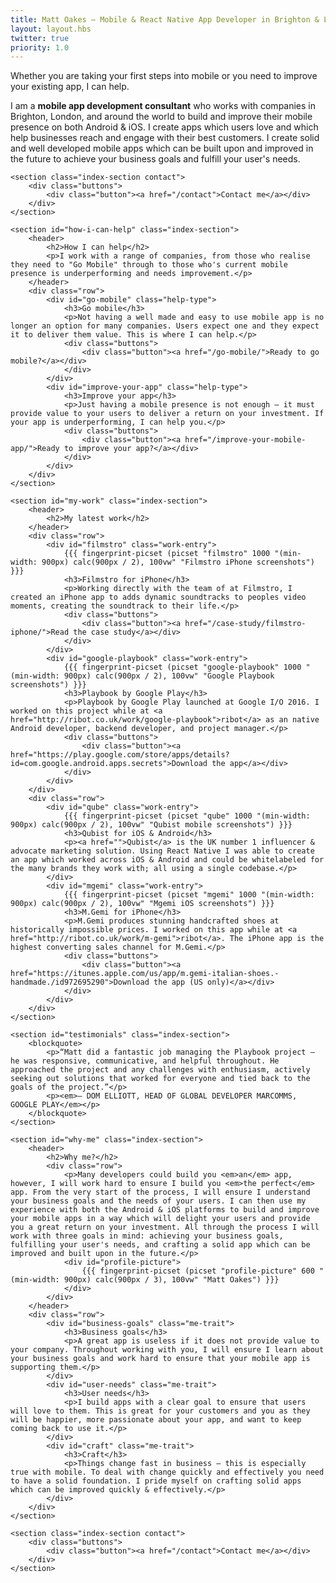 ```yaml
---
title: Matt Oakes — Mobile & React Native App Developer in Brighton & London
layout: layout.hbs
twitter: true
priority: 1.0
---
```


<div id="index">
    <section id="introduction" class="index-section">
        <div id="tagline">
            <p>Whether you are taking your first steps into mobile or you need to improve your existing app, I can help.</p>
        </div>
        <div id="about">
            <p>I am a <strong>mobile app development consultant</strong> who works with companies in Brighton, London, and around the world to build and improve their mobile presence on both Android & iOS. I create apps which users love and which help businesses reach and engage with their best customers. I create solid and well developed mobile apps which can be built upon and improved in the future to achieve your business goals and fulfill your user's needs.</p>
        </div>
    </section>

    <section class="index-section contact">
        <div class="buttons">
            <div class="button"><a href="/contact">Contact me</a></div>
        </div>
    </section>

    <section id="how-i-can-help" class="index-section">
        <header>
            <h2>How I can help</h2>
            <p>I work with a range of companies, from those who realise they need to "Go Mobile" through to those who's current mobile presence is underperforming and needs improvement.</p>
        </header>
        <div class="row">
            <div id="go-mobile" class="help-type">
                <h3>Go mobile</h3>
                <p>Not having a well made and easy to use mobile app is no longer an option for many companies. Users expect one and they expect it to deliver them value. This is where I can help.</p>
                <div class="buttons">
                    <div class="button"><a href="/go-mobile/">Ready to go mobile?</a></div>
                </div>
            </div>
            <div id="improve-your-app" class="help-type">
                <h3>Improve your app</h3>
                <p>Just having a mobile presence is not enough — it must provide value to your users to deliver a return on your investment. If your app is underperforming, I can help you.</p>
                <div class="buttons">
                    <div class="button"><a href="/improve-your-mobile-app/">Ready to improve your app?</a></div>
                </div>
            </div>
        </div>
    </section>

    <section id="my-work" class="index-section">
        <header>
            <h2>My latest work</h2>
        </header>
        <div class="row">
            <div id="filmstro" class="work-entry">
                {{{ fingerprint-picset (picset "filmstro" 1000 "(min-width: 900px) calc(900px / 2), 100vw" "Filmstro iPhone screenshots") }}}
                <h3>Filmstro for iPhone</h3>
                <p>Working directly with the team of at Filmstro, I created an iPhone app to adds dynamic soundtracks to peoples video moments, creating the soundtrack to their life.</p>
                <div class="buttons">
                    <div class="button"><a href="/case-study/filmstro-iphone/">Read the case study</a></div>
                </div>
            </div>
            <div id="google-playbook" class="work-entry">
                {{{ fingerprint-picset (picset "google-playbook" 1000 "(min-width: 900px) calc(900px / 2), 100vw" "Google Playbook screenshots") }}}
                <h3>Playbook by Google Play</h3>
                <p>Playbook by Google Play launched at Google I/O 2016. I worked on this project while at <a href="http://ribot.co.uk/work/google-playbook">ribot</a> as an native Android developer, backend developer, and project manager.</p>
                <div class="buttons">
                    <div class="button"><a href="https://play.google.com/store/apps/details?id=com.google.android.apps.secrets">Download the app</a></div>
                </div>
            </div>
        </div>
        <div class="row">
            <div id="qube" class="work-entry">
                {{{ fingerprint-picset (picset "qube" 1000 "(min-width: 900px) calc(900px / 2), 100vw" "Qubist mobile screenshots") }}}
                <h3>Qubist for iOS & Android</h3>
                <p><a href="">Qubist</a> is the UK number 1 influencer & advocate marketing solution. Using React Native I was able to create an app which worked across iOS & Android and could be whitelabeled for the many brands they work with; all using a single codebase.</p>
            </div>
            <div id="mgemi" class="work-entry">
                {{{ fingerprint-picset (picset "mgemi" 1000 "(min-width: 900px) calc(900px / 2), 100vw" "Mgemi iOS screenshots") }}}
                <h3>M.Gemi for iPhone</h3>
                <p>M.Gemi produces stunning handcrafted shoes at historically impossible prices. I worked on this app while at <a href="http://ribot.co.uk/work/m-gemi">ribot</a>. The iPhone app is the highest converting sales channel for M.Gemi.</p>
                <div class="buttons">
                    <div class="button"><a href="https://itunes.apple.com/us/app/m.gemi-italian-shoes.-handmade./id972695290">Download the app (US only)</a></div>
                </div>
            </div>
        </div>
    </section>

    <section id="testimonials" class="index-section">
        <blockquote>
            <p>“Matt did a fantastic job managing the Playbook project – he was responsive, communicative, and helpful throughout. He approached the project and any challenges with enthusiasm, actively seeking out solutions that worked for everyone and tied back to the goals of the project.”</p>
            <p><em>— DOM ELLIOTT, HEAD OF GLOBAL DEVELOPER MARCOMMS, GOOGLE PLAY</em></p>
        </blockquote>
    </section>

    <section id="why-me" class="index-section">
        <header>
            <h2>Why me?</h2>
            <div class="row">
                <p>Many developers could build you <em>an</em> app, however, I will work hard to ensure I build you <em>the perfect</em> app. From the very start of the process, I will ensure I understand your business goals and the needs of your users. I can then use my experience with both the Android & iOS platforms to build and improve your mobile apps in a way which will delight your users and provide you a great return on your investment. All through the process I will work with three goals in mind: achieving your business goals, fulfilling your user's needs, and crafting a solid app which can be improved and built upon in the future.</p>
                <div id="profile-picture">
                    {{{ fingerprint-picset (picset "profile-picture" 600 "(min-width: 900px) calc(900px / 3), 100vw" "Matt Oakes") }}}
                </div>
            </div>
        </header>
        <div class="row">
            <div id="business-goals" class="me-trait">
                <h3>Business goals</h3>
                <p>A great app is useless if it does not provide value to your company. Throughout working with you, I will ensure I learn about your business goals and work hard to ensure that your mobile app is supporting them.</p>
            </div>
            <div id="user-needs" class="me-trait">
                <h3>User needs</h3>
                <p>I build apps with a clear goal to ensure that users will love to them. This is great for your customers and you as they will be happier, more passionate about your app, and want to keep coming back to use it.</p>
            </div>
            <div id="craft" class="me-trait">
                <h3>Craft</h3>
                <p>Things change fast in business — this is especially true with mobile. To deal with change quickly and effectively you need to have a solid foundation. I pride myself on crafting solid apps which can be improved quickly & effectively.</p>
            </div>
        </div>
    </section>

    <section class="index-section contact">
        <div class="buttons">
            <div class="button"><a href="/contact">Contact me</a></div>
        </div>
    </section>
</div>
